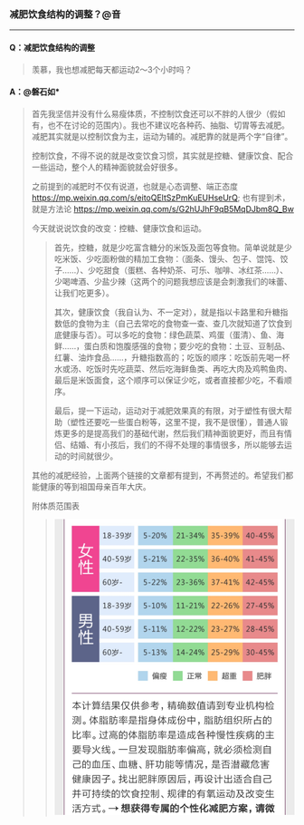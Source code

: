 ### 减肥饮食结构的调整？@音

---

#### Q：减肥饮食结构的调整
> 羡慕，我也想减肥每天都运动2～3个小时吗？

#### A：@磐石如*
> 首先我坚信并没有什么易瘦体质，不控制饮食还可以不胖的人很少（假如有，也不在讨论的范围内）。我也不建议吃各种药、抽脂、切胃等去减肥。减肥其实就是以控制饮食为主，运动为辅的。减肥靠的就是两个字“自律”。
>
> 控制饮食，不得不说的就是改变饮食习惯，其实就是控糖、健康饮食、配合一些运动，整个人的精神面貌就会好很多。
>
> 之前提到的减肥时不仅有说道，也就是心态调整、端正态度 https://mp.weixin.qq.com/s/eitoQEltSzPmKuEUHseUrQ; 也有提到术，就是方法论 https://mp.weixin.qq.com/s/G2hUJhF9qB5MqDJbm8Q_Bw 
>
> 今天就说说饮食的改变：控糖、健康饮食和运动。
>
>> 首先，控糖，就是少吃富含糖分的米饭及面包等食物。简单说就是少吃米饭、少吃面粉做的精加工食物：（面条、馒头、包子、馄饨、饺子……）、少吃甜食（蛋糕、各种奶茶、可乐、咖啡、冰红茶……）、少喝啤酒、少盐少辣（这两个的问题我想应该是会刺激我们的味蕾、让我们吃更多）。
>>
>> 其次，健康饮食（我自认为、不一定对），就是指以卡路里和升糖指数低的食物为主（自己去常吃的食物查一查、查几次就知道了饮食到底健康与否）。可以多吃的食物：绿色蔬菜、鸡蛋（蛋清）、鱼、海鲜……，蛋白质和饱腹感强的食物；要少吃的食物：土豆、豆制品、红薯、油炸食品……，升糖指数高的；吃饭的顺序：吃饭前先喝一杯水或汤、吃饭时先吃蔬菜、然后吃海鲜鱼类、再吃大肉及鸡鸭鱼肉、最后是米饭面食，这个顺序可以保证少吃，或者直接都少吃，不看顺序。
>>
>> 最后，提一下运动，运动对于减肥效果真的有限，对于塑性有很大帮助（塑性还要吃一些蛋白粉等，这里不提，我不是很懂），普通人锻炼更多的是提高我们的基础代谢，然后我们精神面貌更好，而且有情侣、结婚、有小孩后，我们的不得不处理的事情很多，所以能够去运动的时间就很少。
>
> 其他的减肥经验，上面两个链接的文章都有提到，不再赘述的。希望我们都能健康的等到祖国母亲百年大庆。
>
> 附体质范围表
>>
>> ![体质范围表](/配图/021/021-001.jpg)
